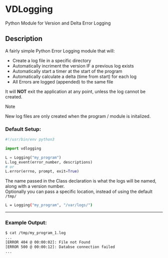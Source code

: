 # VDLogging
Python Module for Version and Delta Error Logging

## Description
A fairly simple Python Error Logging module that will:
- Create a log file in a specific directory
- Automatically incriment the version IF a previous log exists
- Automatically start a timer at the start of the program
- Automatically calculate a delta (time from start) for each log
- All Errors are logged (appended) to the same file

It will **NOT** exit the application at any point, unless the log cannot be created.
> [!NOTE]
> New log files are only created when the program / module is initalized.

### Default Setup:
```python
#!/usr/bin/env python3

import vdlogging

L = Logging("my_program")
L.log_event(error_number, descriptions)
# or
L.error(errno, prompt, exit=True)
```
The name passed in the Class declaration is what the logs will be named, along with a version number.<br>
Optionally you can pass a specific location, instead of using the default `/tmp/`
```sh
L = Logging("my_program", "/var/logs/")
```

---
### Example Output:
```sh
$ cat /tmp/my_program_1.log
...
[ERROR 404 @ 00:00:02]: File not Found
[ERROR 500 @ 00:00:12]: Databse connection failed
...
```

